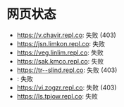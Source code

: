 # 网页状态
- https://v.chavir.repl.co: 失败 (403)
- https://jsn.limkon.repl.co: 失败
- https://veg.linlim.repl.co: 失败
- https://sak.kmco.repl.co: 失败
- https://tr--slind.repl.co: 失败 (403)
- : 失败
- https://vi.zogzr.repl.co: 失败 (403)
- https://ls.tpjow.repl.co: 失败
